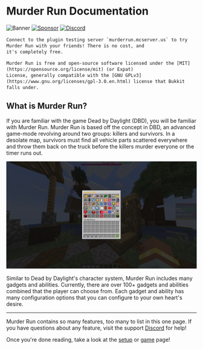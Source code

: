 # Murder Run Documentation

![Banner](https://www.bisecthosting.com/images/CF/Murder_Run/BH_Murder_Run_header.webp)
[![Sponsor](https://www.bisecthosting.com/images/CF/Murder_Run/BH_Murder_Run_promo2.webp)](https://bisecthosting.com/pulse)
[![Discord](https://www.bisecthosting.com/images/CF/Murder_Run/BH_Murder_Run_discord.webp)](https://discord.gg/cUMB6kCsh6)

```{note}
Connect to the plugin testing server `murderrun.mcserver.us` to try Murder Run with your friends! There is no cost, and
it's completely free.
```

```{note}
Murder Run is free and open-source software licensed under the [MIT](https://opensource.org/license/mit) (or Expat)
License, generally compatible with the [GNU GPLv3](https://www.gnu.org/licenses/gpl-3.0.en.html) license that Bukkit
falls under.
```

## What is Murder Run?
If you are familiar with the game Dead by Daylight (DBD), you will be familiar with Murder Run. Murder Run is based off
the concept in DBD, an advanced game-mode revolving around two groups: killers and survivors. In a desolate map, survivors
must find all vehicle parts scattered everywhere and throw them back on the truck before the killers murder everyone or
the timer runs out.

![intro.png](images/intro.png)

Similar to Dead by Daylight's character system, Murder Run includes many gadgets and abilities. Currently, there are 
over 100+ gadgets and abilities combined that the player can choose from. Each gadget and ability has many configuration 
options that you can configure to your own heart's desire.

---

Murder Run contains so many features, too many to list in this one page. If you have questions about any feature, visit
the support [Discord](https://discord.gg/cUMB6kCsh6) for help!

Once you're done reading, take a look at the [setup](setup.md) or [game](creation) page!